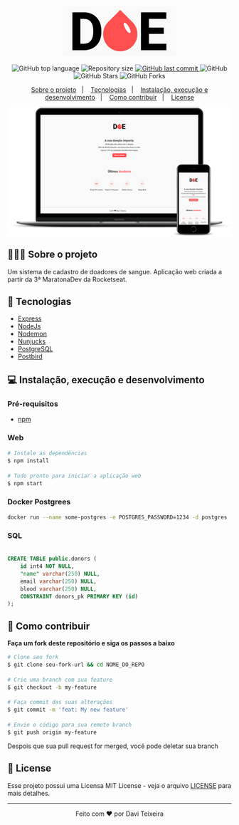<h1 align="center">
  <img src="public/img/Logo-with-phrase.png" align="center" alt="Web aplication DOE">
</h1>

<p align="center">
  <img alt="GitHub top language" src="https://img.shields.io/github/languages/top/daviteixeira-btm/DOE?style=flat-square">
  
  <img alt="Repository size" src="https://img.shields.io/github/repo-size/daviteixeira-btm/DOE?style=flat-square">
  
  <a href="https://github.com/daviteixeira-btm/DOE/commits">
    <img alt="GitHub last commit" src="https://img.shields.io/github/last-commit/daviteixeira-btm/DOE?style=flat-square">
  </a>
  
  <img alt="GitHub" src="https://img.shields.io/github/license/daviteixeira-btm/DOE?style=flat-square">

  <img alt="GitHub Stars" src="https://img.shields.io/github/stars/daviteixeira-btm/DOE?style=social">
	<img alt="GitHub Forks" src="https://img.shields.io/github/forks/daviteixeira-btm/DOE?style=social"> 
</p>
<p align="center">
  <a href="#-sobre-o-projeto">Sobre o projeto</a>&nbsp;&nbsp;&nbsp;|&nbsp;&nbsp;&nbsp;
  <a href="#-tecnologias">Tecnologias</a>&nbsp;&nbsp;&nbsp;|&nbsp;&nbsp;&nbsp;
  <a href="#-instalação-execução-e-desenvolvimento">Instalação, execução e desenvolvimento</a>&nbsp;&nbsp;&nbsp;|&nbsp;&nbsp;&nbsp;
  <a href="#-como-contribuir">Como contribuir</a>&nbsp;&nbsp;&nbsp;|&nbsp;&nbsp;&nbsp;
  <a href="#-license">License</a>
</p>

<img src="public/img/presentation-on-devices-DOE.png" align="center" alt="Web aplication DOE">

## 👨🏻‍💻 Sobre o projeto
<p>
	Um sistema de cadastro de doadores de sangue. Aplicação web criada a partir da 3ª MaratonaDev da Rocketseat. 
</p>

## 🚀 Tecnologias

- [Express](https://expressjs.com/pt-br/)
- [NodeJs](https://nodejs.org/en/)
- [Nodemon](https://www.npmjs.com/package/nodemon)
- [Nunjucks](https://mozilla.github.io/nunjucks/)
- [PostgreSQL](https://www.postgresql.org/)
- [Postbird](https://www.electronjs.org/apps/postbird)

## 💻 Instalação, execução e desenvolvimento

### Pré-requisitos

- [npm](https://www.npmjs.com/)

### Web
```bash
# Instale as dependências
$ npm install

# Tudo pronto para iniciar a aplicação web
$ npm start
```
### Docker Postgrees
```bash
docker run --name some-postgres -e POSTGRES_PASSWORD=1234 -d postgres
```
### SQL
```sql

CREATE TABLE public.donors (
	id int4 NOT NULL,
	"name" varchar(250) NULL,
	email varchar(250) NULL,
	blood varchar(250) NULL,
	CONSTRAINT donors_pk PRIMARY KEY (id)
);
```
## 🤔 Como contribuir

**Faça um fork deste repositório e siga os passos a baixo**

```bash
# Clone seu fork
$ git clone seu-fork-url && cd NOME_DO_REPO

# Crie uma branch com sua feature
$ git checkout -b my-feature

# Faça commit das suas alterações
$ git commit -m 'feat: My new feature'

# Envie o código para sua remote branch
$ git push origin my-feature
```
Despois que sua pull request for merged, você pode deletar sua branch

## 📝 License

Esse projeto possui uma Licensa MIT License - veja o arquivo [LICENSE](./LICENSE) para mais detalhes.

---

<div align="center">

Feito com ❤️ por Davi Teixeira

</div>
